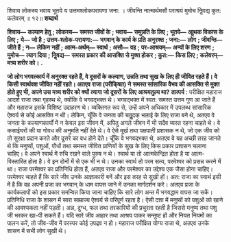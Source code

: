  

शिवाय लोकस्य भवाय भूतये य उत्तमश्लोकपरायणा जना: । जीवन्ति नात्मार्थमसौ पराश्रयं मुमोच निॢवद्य कुत: कलेवरम् ॥ १२॥ **शब्दार्थ** 

**शिवाय—** **कल्याण हेतु** **; लोकस्य—** **समस्त जीवों के** **; भवाय—** **समुन्नति के लिए** **; भूतये—** **आॢथक विकास के लिए** **;** **ये—** **जो है** **; उत्तम-श्लोक-परायणा:—** **भगवान् के कार्य के प्रति अनुरक्त** **; जना:—** **लोग** **; जीवन्ति—** **जीते हैं** **; न—** **लेकिन** **नहीं** **; आत्म-अर्थम्—** **स्वार्थ** **; असौ—** **वह** **; पर-आश्रयम्—** **अन्यों के लिए शरण** **; मुमोच—** **त्याग दिया** **; निॢवद्य—** **समस्त** **प्रकार की आसक्ति से मुक्त होकर** **; कुत:—** **किस लिए** **; कलेवरम्—** **मत्र्य शरीर को।** **.** 

**जो लोग भगवत्कार्य में अनुरक्त रहते हैं, वे दूसरों के कल्याण, उन्नति तथा सुख के** **लिए ही जीवित रहते हैं। वे किसी स्वार्थवश जीवित नहीं रहते। अतएव राजा (परीकि्षत) ने** **समस्त सांसारिक वैभव की आसक्ति से मुक्त होते हुए भी, अपने उस मत्र्य शरीर को क्यों** **त्यागा जो दूसरों के लिए आश्रयतुल्य था?** **तात्पर्य** : परीक्षित महाराज आदर्श राजा तथा गृहस्थ थे, क्योंकि वे भगवद्भक्त थे। भगवद्भक्त में स्वत: समस्त उत्तम गुण आ जाते हैं और महाराज इसके विशिष्ट उदाहरण थे। व्यक्तिगत रूप से, उन्हें अपने अधिकार में उपलब्ध सांसारिक ऐश्वर्य से कोई आसक्ति न थी। लेकिन, चूँकि वे जनता की चतुॢदक् भलाई के लिए राजा बने थे, अतएव वे जनता के कल्याणकार्यों में न केवल इस जीवन में, अपितु अगले जीवन में भी सदैव व्यस्त रहना चाहते थे। वे कसाईघरों की या गोवध की अनुमति नहीं देते थे। वे ऐसे मूर्ख तथा पक्षपाती प्रशासक न थे, जो एक जीव को तो सुरक्षा प्रदान करते और दूसरे का वध होने देते। चूँकि वे भगवद्भक्त थे, अतएव वे यह अच्छी तरह जानते थे कि मनुष्यों, पशुओं, पौधों तथा समस्त जीवित प्राणियों के सुख के लिए किस प्रकार प्रशासन चलाना चाहिए। वे अपने स्वार्थ में रुचि रखने वाले पुरुष न थे। स्वार्थ या तो आत्मकेन्द्रित होता है या आत्म-विस्तारित होता है। वे इन दोनों में से एक भी न थे। उनका स्वार्थ तो परम सत्य, परमेश्वर को प्रसन्न करने में था। राजा परमेश्वर का प्रतिनिधि होता हैं, अतएव राजा और परमेश्वर का उद्देश्य एक जैसा होना चाहिए। परमेश्वर चाहते हैं कि सारे जीव उनके आज्ञाकारी बनें और इस तरह से सुखी हों। अत: राजा का स्वार्थ इसी में है कि वह अपनी प्रजा का भगवान् के धाम वापस जाने में उनका मार्गदर्शन करे। अतएव प्रजा के कार्यकलापों को इस प्रकार समन्वित किया जाना चाहिए कि सारे लोग अन्त में भगवद्धाम वापस जा सकें। प्रतिनिधि राजा के शासन में सारा साम्राज्य ऐश्वर्य से परिपूर्ण रहता है। ऐसी दशा में मनुष्यों को पशुओं को खाने की आवश्यकता नहीं पड़ती। अन्न, दुग्ध, फल तथा तरकारियों की प्रचुरता रहती है जिससे मनुष्य तथा पशु जी भरकर खा-पी सकते हैं। यदि सारे जीव आहार तथा आश्रय पाकर सन्तुष्ट हों और नियत नियमों का पालन करें, तो जीव-जीव में परस्पर कोई उपद्रव न हो। महाराज परीक्षित योग्य राजा थे, अतएव उनके शासन में सभी लोग सुखी थे। 